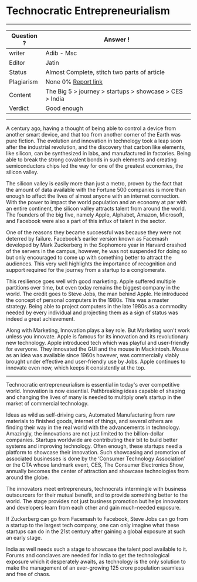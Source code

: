 # Technocratic Entrepreneurialism

---
Question ? | Answer ! |
--- | --- |
writer | Adib - Msc
Editor | Jatin
Status | Almost Complete, stitch two parts of article
Plagiarism | None 0% [Report link](./plag_reports/plag_technocratic.pdf)
Content | The Big 5 > journey > startups > showcase > CES > India
Verdict | Good enough
---

A century ago, having a thought of being able to control a device from another smart device, and that too from another corner of the Earth was pure fiction. 
The evolution and innovation in technology took a leap soon after the industrial revolution, and the discovery that carbon like elements, like silicon, can be synthesized in labs, and manufactured in factories. 
Being able to break the strong covalent bonds in such elements and creating semiconductors chips led the way for one of the greatest economies, the silicon valley. 

The silicon valley is easily more than just a metro, proven by the fact that the amount of data available with the Fortune 500 companies is more than enough to affect the lives of almost anyone with an internet connection. With the power to impact the world population and an economy at par with an entire continent, the silicon valley attracts talent from around the world.
The founders of the big five, namely Apple, Alphabet, Amazon, Microsoft, and Facebook were also a part of this influx of talent in the sector.

One of the reasons they became successful was because they were not deterred by failure. 
Facebook’s earlier version known as Facemash developed by Mark Zuckerberg in the Sophomore year in Harvard crashed of the servers in the campus, however, he was not suspended for doing so but only encouraged to come up with something better to attract the audiences. This very well highlights the importance of recognition and support required for the journey from a startup to a conglomerate.

This resilience goes well with good marketing.
Apple suffered multiple partitions over time, but even today remains the biggest company in the world. The credit goes to Steve Jobs, the man behind Apple. He introduced the concept of personal computers in the 1980s. This was a master strategy. Being able to project computers in the late 1980s as a commodity needed by every individual and projecting them as a sign of status was indeed a great achievement. 

Along with Marketing, Innovation plays a key role.
But Marketing won't work unless you innovate. 
Apple is famous for its innovation and its revolutionary new technology. Apple introduced tech which was playful and user-friendly for everyone. They innovated the GUI and the mouse in Mackintosh. Mouse as an idea was available since 1960s however, was commercially viably brought under effective and user-friendly use by Jobs. Apple continues to innovate even now, which keeps it consistently at the top.

-----

Technocratic entrepreneurialism is essential in today's ever competitive world. Innovation is now essential. Pathbreaking ideas capable of shaping and changing the lives of many is needed to multiply one’s startup in the market of commercial technology. 

Ideas as wild as self-driving cars, Automated Manufacturing from raw materials to finished goods, internet of things, and several others are finding their way in the real world with the advancements in technology. Amazingly, the innovations are not just limited to the billion-dollar companies. Startups worldwide are contributing their bit to build better systems and improving technology. Often enough, these startups need a platform to showcase their innovation. 
Such showcasing and promotion of associated businesses is done by the ‘Consumer Technology Association’ or the CTA whose landmark event, CES, The Consumer Electronics Show, annually becomes the center of attraction and showcase technologies from around the globe. 

The innovators meet entrepreneurs, technocrats intermingle with business outsourcers for their mutual benefit, and to provide something better to the world. 
The stage provides not just business promotion but helps innovators and developers learn from each other and gain much-needed exposure. 

If Zuckerberg can go from Facemash to Facebook, Steve Jobs can go from a startup to the largest tech company, one can only imagine what these startups can do in the 21st century after gaining a global exposure at such an early stage.

India as well needs such a stage to showcase the talent pool available to it.
Forums and conclaves are needed for India to get the technological exposure
which it desperately awaits, as technology is the only solution to make the
management of an ever-growing 125 crore population seamless and free of chaos.
